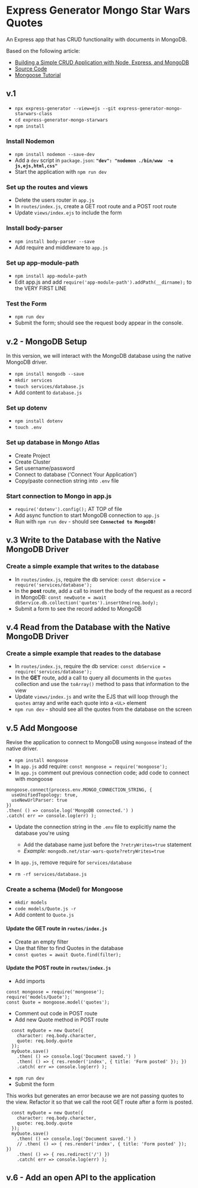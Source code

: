 # Express Generator Mongo Star Wars Quotes
An Express app that has CRUD functionality with documents in MongoDB.

Based on the following article:
* [Building a Simple CRUD Application with Node, Express, and MongoDB](https://zellwk.com/blog/crud-express-mongodb/)
* [Source Code](https://github.com/zellwk/crud-demo)
* [Mongoose Tutorial](https://zellwk.com/blog/mongoose/)

## v.1
* `npx express-generator --view=ejs --git express-generator-mongo-starwars-class`
* `cd express-generator-mongo-starwars`
* `npm install`

### Install Nodemon
* `npm install nodemon --save-dev`
* Add a `dev` script in `package.json`: **`"dev": "nodemon ./bin/www  -e js,ejs,html,css"`**
* Start the application with `npm run dev`

### Set up the routes and views
* Delete the users router in `app.js`
* In `routes/index.js`, create a GET root route and a POST root route
* Update `views/index.ejs` to include the form

### Install body-parser
* `npm install body-parser --save`
* Add require and middleware to `app.js`

### Set up **app-module-path**
* `npm install app-module-path`
* Edit app.js and add `require('app-module-path').addPath(__dirname);` to the VERY FIRST LINE

### Test the Form
* `npm run dev`
* Submit the form; should see the request body appear in the console.


## v.2 - MongoDB Setup
In this version, we will interact with the MongoDB database using the native MongoDB driver.

* `npm install mongodb --save`
* `mkdir services`
* `touch services/database.js`
* Add content to `database.js`

### Set up dotenv
* `npm install dotenv`
* `touch .env`

### Set up database in Mongo Atlas
* Create Project
* Create Cluster
* Set username/password
* Connect to database ('Connect Your Application')
* Copy/paste connection string into `.env` file

### Start connection to Mongo in app.js
* `require('dotenv').config();` AT TOP of file
* Add async function to start MongoDB connection to `app.js`
* Run with `npm run dev` - should see **`Connected to MongoDB!`**

## v.3 Write to the Database with the Native MongoDB Driver

### Create a simple example that writes to the database
* In `routes/index.js`, require the db service: `const dbService = require('services/database');`
* In the **post** route, add a call to insert the body of the request as a record in MongoDB:
`const newQuote = await dbService.db.collection('quotes').insertOne(req.body);`
* Submit a form to see the record added to MongoDB

## v.4 Read from the Database with the Native MongoDB Driver

### Create a simple example that reades to the database
* In `routes/index.js`, require the db service: `const dbService = require('services/database');`
* In the **GET** route, add a call to query all documents in the `quotes` collection and use the `toArray()` method to pass that information to the view
* Update `views/index.js` and write the EJS that will loop through the `quotes` array and write each quote into a `<UL>` element
* `npm run dev` - should see all the quotes from the database on the screen

## v.5 Add Mongoose
Revise the application to connect to MongoDB using `mongoose` instead of the native driver.

* `npm install mongoose`
* In `app.js` add require: `const mongoose = require('mongoose');`
* In `app.js` comment out previous connection code; add code to connect with mongoose

```
mongoose.connect(process.env.MONGO_CONNECTION_STRING, {
  useUnifiedTopology: true,
  useNewUrlParser: true
})
.then( () => console.log('MongoDB connected.') )
.catch( err => console.log(err) );
```

* Update the connection string in the `.env` file to explicitly name the database you're using
    * Add the database name just before the `?retryWrites=true` statement
    * *Example:* `mongodb.net/star-wars-quote?retryWrites=true`

* In `app.js`, remove require for `services/database`
* `rm -rf services/database.js`

### Create a schema (Model) for Mongoose
* `mkdir models`
* `code models/Quote.js -r`
* Add content to `Quote.js`

#### Update the GET route in `routes/index.js`
* Create an empty filter
* Use that filter to find Quotes in the database
* `const quotes = await Quote.find(filter);`

#### Update the POST route in `routes/index.js`
* Add imports
```
const mongoose = require('mongoose');
require('models/Quote');
const Quote = mongoose.model('quotes');
```
* Comment out code in POST route
* Add new Quote method in POST route
```
  const myQuote = new Quote({
    character: req.body.character,
    quote: req.body.quote
  });
  myQuote.save()
    .then( () => console.log('Document saved.') )
    .then( () => { res.render('index', { title: 'Form posted' }); })
    .catch( err => console.log(err) );
```
* `npm run dev`
* Submit the form

This works but generates an error because we are not passing quotes to the view. Refactor it so that we call the root GET route after a form is posted.

```
  const myQuote = new Quote({
    character: req.body.character,
    quote: req.body.quote
  });
  myQuote.save()
    .then( () => console.log('Document saved.') )
    // .then( () => { res.render('index', { title: 'Form posted' }); })
    .then( () => { res.redirect('/') })
    .catch( err => console.log(err) );
```

## v.6 - Add an open API to the application